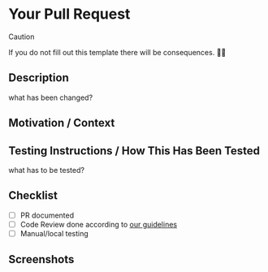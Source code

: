 # Your Pull Request

> [!CAUTION]
> If you do not fill out this template there will be consequences. 🔫🤯

## Description

<!-- Describe your changes in detail. The sections suggested are intended to make -->
<!-- it easy to create a descriptive PR that is easy to review. Change as needed! -->

what has been changed?

## Motivation / Context

<!-- Why is this change required? What problem does it solve? -->
<!-- If it fixes or is related to an open issue, link to the issue here. -->

## Testing Instructions / How This Has Been Tested

<!-- Describe how you tested your changes and/or how a reviewer can test your changes. -->

what has to be tested?

## Checklist

- [ ] PR documented
- [ ] Code Review done according to [our guidelines](https://github.com/LX-media/lx-shared/blob/main/code-review-guideline.md)
- [ ] Manual/local testing

## Screenshots

<!-- Would including screenshots be helpful to the reviewer? -->